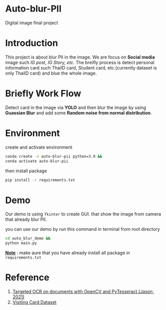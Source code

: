 # Auto-blur-PII
Digital image final project

# Introduction
This project is about blur PII in the image. We are focus on **Social media** image such *IG post, IG Story, etc.*  The breifly process is detect personal information card such ThaiID card, Student card, etc.(currently dataset is only ThaiID card) and blue the whole image.

# Briefly Work Flow
Detect card in the image via **YOLO** and then blur the image by using **Guassian Blur** and add some **Random noise from normal distribution**. 

# Environment

create and activate environment
``` bash
conda create -n auto-blur-pii python=3.9 &&
conda activate auto-blur-pii
```
then install package
``` bash
pip install -r requirements.txt
```

# Demo
Our demo is using `Tkinter` to create GUI. that show the image from camera that already blur PII.

you can use our demo by run this command in terminal from root directory
``` bash
cd auto_blur_demo &&
python main.py
```
<u>**Note**</u> : make aure that you have already install all package in `requirements.txt`

# Reference
1. [Targeted OCR on documents with OpenCV and PyTesseract.(Jason, 2021)](https://medium.com/analytics-vidhya/targeted-ocr-on-documents-with-opencv-and-pytesseract-edc10b5ecb62)
1. [Visiting Card Dataset](https://www.kaggle.com/datasets/dataclusterlabs/visiting-card-id-card/data)